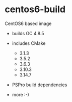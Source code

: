 # centos6-build
CentOS6 based image

- builds GC 4.8.5
- includes CMake
  - 3.1.3
  - 3.5.2
  - 3.6.3
  - 3.10.3
  - 3.14.7

- PSPro build dependencies

- more :-)
